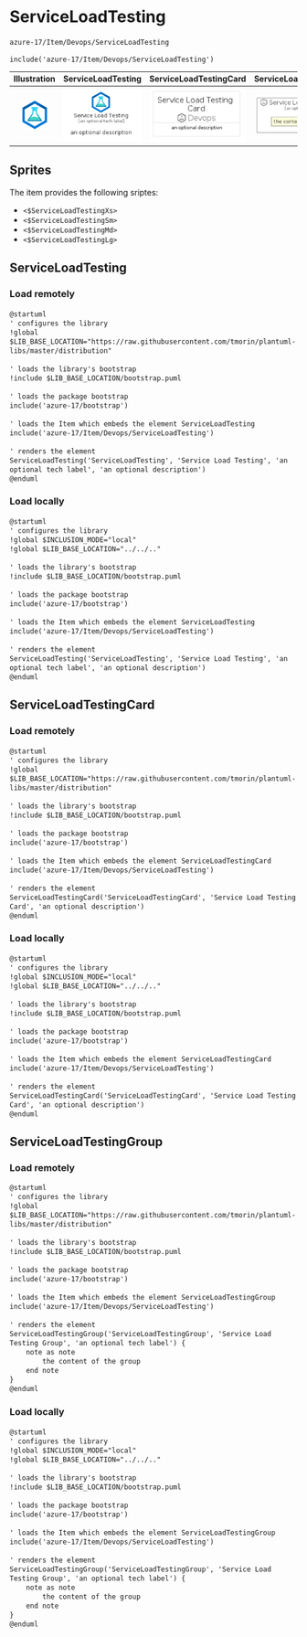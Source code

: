 # ServiceLoadTesting


```text
azure-17/Item/Devops/ServiceLoadTesting
```

```text
include('azure-17/Item/Devops/ServiceLoadTesting')
```



| Illustration | ServiceLoadTesting | ServiceLoadTestingCard | ServiceLoadTestingGroup |
| :---: | :---: | :---: | :---: |
| ![illustration for Illustration](../../../azure-17/Item/Devops/ServiceLoadTesting.png) | ![illustration for ServiceLoadTesting](../../../azure-17/Item/Devops/ServiceLoadTesting.Local.png) | ![illustration for ServiceLoadTestingCard](../../../azure-17/Item/Devops/ServiceLoadTestingCard.Local.png) | ![illustration for ServiceLoadTestingGroup](../../../azure-17/Item/Devops/ServiceLoadTestingGroup.Local.png) |



## Sprites
The item provides the following sriptes:

- `<$ServiceLoadTestingXs>`
- `<$ServiceLoadTestingSm>`
- `<$ServiceLoadTestingMd>`
- `<$ServiceLoadTestingLg>`





## ServiceLoadTesting

### Load remotely
```plantuml
@startuml
' configures the library
!global $LIB_BASE_LOCATION="https://raw.githubusercontent.com/tmorin/plantuml-libs/master/distribution"

' loads the library's bootstrap
!include $LIB_BASE_LOCATION/bootstrap.puml

' loads the package bootstrap
include('azure-17/bootstrap')

' loads the Item which embeds the element ServiceLoadTesting
include('azure-17/Item/Devops/ServiceLoadTesting')

' renders the element
ServiceLoadTesting('ServiceLoadTesting', 'Service Load Testing', 'an optional tech label', 'an optional description')
@enduml
```

### Load locally
```plantuml
@startuml
' configures the library
!global $INCLUSION_MODE="local"
!global $LIB_BASE_LOCATION="../../.."

' loads the library's bootstrap
!include $LIB_BASE_LOCATION/bootstrap.puml

' loads the package bootstrap
include('azure-17/bootstrap')

' loads the Item which embeds the element ServiceLoadTesting
include('azure-17/Item/Devops/ServiceLoadTesting')

' renders the element
ServiceLoadTesting('ServiceLoadTesting', 'Service Load Testing', 'an optional tech label', 'an optional description')
@enduml
```

## ServiceLoadTestingCard

### Load remotely
```plantuml
@startuml
' configures the library
!global $LIB_BASE_LOCATION="https://raw.githubusercontent.com/tmorin/plantuml-libs/master/distribution"

' loads the library's bootstrap
!include $LIB_BASE_LOCATION/bootstrap.puml

' loads the package bootstrap
include('azure-17/bootstrap')

' loads the Item which embeds the element ServiceLoadTestingCard
include('azure-17/Item/Devops/ServiceLoadTesting')

' renders the element
ServiceLoadTestingCard('ServiceLoadTestingCard', 'Service Load Testing Card', 'an optional description')
@enduml
```

### Load locally
```plantuml
@startuml
' configures the library
!global $INCLUSION_MODE="local"
!global $LIB_BASE_LOCATION="../../.."

' loads the library's bootstrap
!include $LIB_BASE_LOCATION/bootstrap.puml

' loads the package bootstrap
include('azure-17/bootstrap')

' loads the Item which embeds the element ServiceLoadTestingCard
include('azure-17/Item/Devops/ServiceLoadTesting')

' renders the element
ServiceLoadTestingCard('ServiceLoadTestingCard', 'Service Load Testing Card', 'an optional description')
@enduml
```

## ServiceLoadTestingGroup

### Load remotely
```plantuml
@startuml
' configures the library
!global $LIB_BASE_LOCATION="https://raw.githubusercontent.com/tmorin/plantuml-libs/master/distribution"

' loads the library's bootstrap
!include $LIB_BASE_LOCATION/bootstrap.puml

' loads the package bootstrap
include('azure-17/bootstrap')

' loads the Item which embeds the element ServiceLoadTestingGroup
include('azure-17/Item/Devops/ServiceLoadTesting')

' renders the element
ServiceLoadTestingGroup('ServiceLoadTestingGroup', 'Service Load Testing Group', 'an optional tech label') {
    note as note
        the content of the group
    end note
}
@enduml
```

### Load locally
```plantuml
@startuml
' configures the library
!global $INCLUSION_MODE="local"
!global $LIB_BASE_LOCATION="../../.."

' loads the library's bootstrap
!include $LIB_BASE_LOCATION/bootstrap.puml

' loads the package bootstrap
include('azure-17/bootstrap')

' loads the Item which embeds the element ServiceLoadTestingGroup
include('azure-17/Item/Devops/ServiceLoadTesting')

' renders the element
ServiceLoadTestingGroup('ServiceLoadTestingGroup', 'Service Load Testing Group', 'an optional tech label') {
    note as note
        the content of the group
    end note
}
@enduml
```

